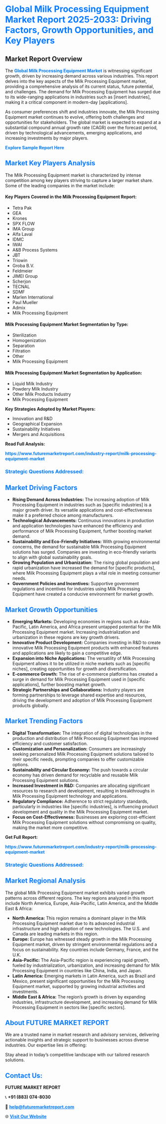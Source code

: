 <h1 style="color: #007BFF;">Global Milk Processing Equipment Market Report 2025-2033: Driving Factors, Growth Opportunities, and Key Players</h1>

<section id="overview">
<h2>Market Report Overview</h2>
<p>The <a href="https://www.futuremarketreport.com/industry-report/milk-processing-equipment-market" style="color: #007BFF; text-decoration: none;"><strong>Global Milk Processing Equipment Market</strong></a> is witnessing significant growth, driven by increasing demand across various industries. This report delves into the key aspects of the Milk Processing Equipment market, providing a comprehensive analysis of its current status, future potential, and challenges. The demand for Milk Processing Equipment has surged due to its wide-ranging applications in industries such as [insert industries], making it a critical component in modern-day [applications].</p>
<p>As consumer preferences shift and industries innovate, the Milk Processing Equipment market continues to evolve, offering both challenges and opportunities for stakeholders. The global market is expected to expand at a substantial compound annual growth rate (CAGR) over the forecast period, driven by technological advancements, emerging applications, and increasing investments by major players.</p>
</section>

<section id="overview">
<p><a href="https://www.futuremarketreport.com/request-sample/reportId=99100" style="color: #007BFF; text-decoration: none;"><strong>Explore Sample Report Here</strong></a></p>
</section>

<section id="key-players">
<h2 style="color: #007BFF;">Market Key Players Analysis</h2>
<p>The Milk Processing Equipment market is characterized by intense competition among key players striving to capture a larger market share. Some of the leading companies in the market include:</p>
<h4>Key Players Covered in the Milk Processing Equipment Report:</h4>
<ul><li>Tetra Pak</li><li>GEA</li><li>Krones</li><li>SPX FLOW</li><li>IMA Group</li><li>Alfa Laval</li><li>IDMC</li><li>IWAI</li><li>A&amp;B Process Systems</li><li>JBT</li><li>Triowin</li><li>Groba B.V.</li><li>Feldmeier</li><li>JIMEI Group</li><li>Scherjon</li><li>TECNAL</li><li>SDMF</li><li>Marlen International</li><li>Paul Mueller</li><li>Admix</li><li>Milk Processing Equipment</li></ul>
<h4>Milk Processing Equipment Market Segmentation by Type:</h4>
<ul><li>Sterilization</li><li>Homogenization</li><li>Separation</li><li>Filtration</li><li>Other</li><li>Milk Processing Equipment</li></ul>

<h4>Milk Processing Equipment Market Segmentation by Application:</h4>
<ul><li>Liquid Milk Industry</li><li>Powdery Milk Industry</li><li>Other Milk Products Industry</li><li>Milk Processing Equipment</li></ul>
<p><strong>Key Strategies Adopted by Market Players:</strong></p>
<ul>
<li>Innovation and R&D</li>
<li>Geographical Expansion</li>
<li>Sustainability Initiatives</li>
<li>Mergers and Acquisitions</li>
</ul>
</section>

<section>
<p><strong>Read Full Analysis: </strong></p><a href="https://www.futuremarketreport.com/industry-report/milk-processing-equipment-market" style="color: #007BFF; text-decoration: none;"><strong>https://www.futuremarketreport.com/industry-report/milk-processing-equipment-market</strong></a>
<h3 style="color: #007BFF;">Strategic Questions Addressed:</h3>
</section>

<section id="driving-factors">
<h2 style="color: #007BFF;">Market Driving Factors</h2>
<ul>
<li><strong>Rising Demand Across Industries:</strong> The increasing adoption of Milk Processing Equipment in industries such as [specific industries] is a major growth driver. Its versatile applications and cost-effectiveness make it a preferred choice among manufacturers.</li>
<li><strong>Technological Advancements:</strong> Continuous innovations in production and application technologies have enhanced the efficiency and performance of Milk Processing Equipment, further boosting market demand.</li>
<li><strong>Sustainability and Eco-Friendly Initiatives:</strong> With growing environmental concerns, the demand for sustainable Milk Processing Equipment solutions has surged. Companies are investing in eco-friendly variants to align with global sustainability goals.</li>
<li><strong>Growing Population and Urbanization:</strong> The rising global population and rapid urbanization have increased the demand for [specific products], where Milk Processing Equipment plays a vital role in meeting consumer needs.</li>
<li><strong>Government Policies and Incentives:</strong> Supportive government regulations and incentives for industries using Milk Processing Equipment have created a conducive environment for market growth.</li>
</ul>
</section>

<section id="growth-opportunities">
<h2 style="color: #007BFF;">Market Growth Opportunities</h2>
<ul>
<li><strong>Emerging Markets:</strong> Developing economies in regions such as Asia-Pacific, Latin America, and Africa present untapped potential for the Milk Processing Equipment market. Increasing industrialization and urbanization in these regions are key growth drivers.</li>
<li><strong>Innovative Product Development:</strong> Companies investing in R&D to create innovative Milk Processing Equipment products with enhanced features and applications are likely to gain a competitive edge.</li>
<li><strong>Expansion into Niche Applications:</strong> The versatility of Milk Processing Equipment allows it to be utilized in niche markets such as [specific niches], creating opportunities for growth and diversification.</li>
<li><strong>E-commerce Growth:</strong> The rise of e-commerce platforms has created a surge in demand for Milk Processing Equipment used in [specific applications], further boosting market growth.</li>
<li><strong>Strategic Partnerships and Collaborations:</strong> Industry players are forming partnerships to leverage shared expertise and resources, driving the development and adoption of Milk Processing Equipment products globally.</li>
</ul>
</section>

<section id="trending-factors">
<h2 style="color: #007BFF;">Market Trending Factors</h2>
<ul>
<li><strong>Digital Transformation:</strong> The integration of digital technologies in the production and distribution of Milk Processing Equipment has improved efficiency and customer satisfaction.</li>
<li><strong>Customization and Personalization:</strong> Consumers are increasingly seeking personalized Milk Processing Equipment solutions tailored to their specific needs, prompting companies to offer customizable options.</li>
<li><strong>Sustainability and Circular Economy:</strong> The push towards a circular economy has driven demand for recyclable and reusable Milk Processing Equipment solutions.</li>
<li><strong>Increased Investment in R&D:</strong> Companies are allocating significant resources to research and development, resulting in breakthroughs in Milk Processing Equipment technology and applications.</li>
<li><strong>Regulatory Compliance:</strong> Adherence to strict regulatory standards, particularly in industries like [specific industries], is influencing product development and quality in the Milk Processing Equipment market.</li>
<li><strong>Focus on Cost-Effectiveness:</strong> Businesses are exploring cost-efficient Milk Processing Equipment solutions without compromising on quality, making the market more competitive.</li>
</ul>
</section>

<section>
<p><strong>Get Full Report: </strong></p><a href="https://www.futuremarketreport.com/industry-report/milk-processing-equipment-market" style="color: #007BFF; text-decoration: none;"><strong>https://www.futuremarketreport.com/industry-report/milk-processing-equipment-market</strong></a>
<h3 style="color: #007BFF;">Strategic Questions Addressed:</h3>
</section>


<section id="regional-analysis">
<h2 style="color: #007BFF;">Market Regional Analysis</h2>
<p>The global Milk Processing Equipment market exhibits varied growth patterns across different regions. The key regions analyzed in this report include North America, Europe, Asia-Pacific, Latin America, and the Middle East & Africa:</p>
<ul>
<li><strong>North America:</strong> This region remains a dominant player in the Milk Processing Equipment market due to its advanced industrial infrastructure and high adoption of new technologies. The U.S. and Canada are leading markets in this region.</li>
<li><strong>Europe:</strong> Europe has witnessed steady growth in the Milk Processing Equipment market, driven by stringent environmental regulations and a focus on sustainability. Key countries include Germany, France, and the U.K.</li>
<li><strong>Asia-Pacific:</strong> The Asia-Pacific region is experiencing rapid growth, fueled by industrialization, urbanization, and increasing demand for Milk Processing Equipment in countries like China, India, and Japan.</li>
<li><strong>Latin America:</strong> Emerging markets in Latin America, such as Brazil and Mexico, present significant opportunities for the Milk Processing Equipment market, supported by growing industrial activities and investments.</li>
<li><strong>Middle East & Africa:</strong> The region’s growth is driven by expanding industries, infrastructure development, and increasing demand for Milk Processing Equipment in sectors like [specific sectors].</li>
</ul>
</section>

<footer>
<h2 style="color: #007BFF;">About FUTURE MARKET REPORT</h2>
<p>We are a trusted name in market research and advisory services, delivering actionable insights and strategic support to businesses across diverse industries. Our expertise lies in offering:</p>

<p>Stay ahead in today’s competitive landscape with our tailored research solutions.</p>

<h2 style="color: #007BFF;">Contact Us:</h2>
<p><strong>FUTURE MARKET REPORT</strong></p>
<p>📞 <strong>+91 (883) 074-8030</strong></p>
<p>📧 <strong><a href="mailto:help@futuremarketreport.com" style="color: #007BFF;">help@futuremarketreport.com</a></strong></p>
<p>🌐 <strong><a href="https://www.futuremarketreport.com/" style="color: #007BFF;">Visit Our Website</a></strong></p>
</footer>